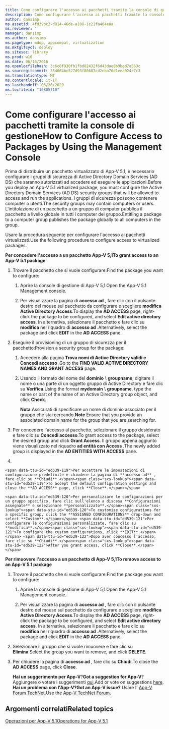 ```yaml
---
title: Come configurare l'accesso ai pacchetti tramite la console di gestione
description: Come configurare l'accesso ai pacchetti tramite la console di gestione
author: dansimp
ms.assetid: 4fd39bc2-d814-46de-a108-1c21fa404e8a
ms.reviewer: ''
manager: dansimp
ms.author: dansimp
ms.pagetype: mdop, appcompat, virtualization
ms.mktglfcycl: deploy
ms.sitesec: library
ms.prod: w10
ms.date: 06/16/2016
ms.openlocfilehash: 3c6c8f930fb1fbd82432f6d43dae8b9bed7a563c
ms.sourcegitcommit: 354664bc527d93f80687cd2eba70d1eea024c7c3
ms.translationtype: MT
ms.contentlocale: it-IT
ms.lasthandoff: 06/26/2020
ms.locfileid: "10805710"
---
```

# <span data-ttu-id="ed539-103">Come configurare l'accesso ai pacchetti tramite la console di gestione</span><span class="sxs-lookup"><span data-stu-id="ed539-103">How to Configure Access to Packages by Using the Management Console</span></span>


<span data-ttu-id="ed539-104">Prima di distribuire un pacchetto virtualizzato di App-V 5,1, è necessario configurare i gruppi di sicurezza di Active Directory Domain Services (AD DS) che saranno autorizzati ad accedere ed eseguire le applicazioni.</span><span class="sxs-lookup"><span data-stu-id="ed539-104">Before you deploy an App-V 5.1 virtualized package, you must configure the Active Directory Domain Services (AD DS) security groups that will be allowed to access and run the applications.</span></span> <span data-ttu-id="ed539-105">I gruppi di sicurezza possono contenere computer o utenti.</span><span class="sxs-lookup"><span data-stu-id="ed539-105">The security groups may contain computers or users.</span></span> <span data-ttu-id="ed539-106">L'intitolazione di un pacchetto a un gruppo di computer pubblica il pacchetto a livello globale in tutti i computer del gruppo.</span><span class="sxs-lookup"><span data-stu-id="ed539-106">Entitling a package to a computer group publishes the package globally to all computers in the group.</span></span>

<span data-ttu-id="ed539-107">Usare la procedura seguente per configurare l'accesso ai pacchetti virtualizzati.</span><span class="sxs-lookup"><span data-stu-id="ed539-107">Use the following procedure to configure access to virtualized packages.</span></span>

**<span data-ttu-id="ed539-108">Per concedere l'accesso a un pacchetto App-V 5,1</span><span class="sxs-lookup"><span data-stu-id="ed539-108">To grant access to an App-V 5.1 package</span></span>**

1.  <span data-ttu-id="ed539-109">Trovare il pacchetto che si vuole configurare:</span><span class="sxs-lookup"><span data-stu-id="ed539-109">Find the package you want to configure:</span></span>

    1.  <span data-ttu-id="ed539-110">Aprire la console di gestione di App-V 5,1.</span><span class="sxs-lookup"><span data-stu-id="ed539-110">Open the App-V 5.1 Management console.</span></span>

    2.  <span data-ttu-id="ed539-111">Per visualizzare la pagina di **accesso ad** , fare clic con il pulsante destro del mouse sul pacchetto da configurare e scegliere **modifica Active Directory Access**.</span><span class="sxs-lookup"><span data-stu-id="ed539-111">To display the **AD ACCESS** page, right-click the package to be configured, and select **Edit active directory access**.</span></span> <span data-ttu-id="ed539-112">In alternativa, selezionare il pacchetto e fare clic su **modifica** nel riquadro di **accesso ad** .</span><span class="sxs-lookup"><span data-stu-id="ed539-112">Alternatively, select the package and click **EDIT** in the **AD ACCESS** pane.</span></span>

2.  <span data-ttu-id="ed539-113">Eseguire il provisioning di un gruppo di sicurezza per il pacchetto:</span><span class="sxs-lookup"><span data-stu-id="ed539-113">Provision a security group for the package:</span></span>

    1.  <span data-ttu-id="ed539-114">Accedere alla pagina **Trova nomi di Active Directory validi e Concedi accesso** .</span><span class="sxs-lookup"><span data-stu-id="ed539-114">Go to the **FIND VALID ACTIVE DIRECTORY NAMES AND GRANT ACCESS** page.</span></span>

    2.  <span data-ttu-id="ed539-115">Usando il formato del nome del **dominio**  \\  **groupname**, digitare il nome o una parte di un oggetto gruppo di Active Directory e fare clic su **Verifica**.</span><span class="sxs-lookup"><span data-stu-id="ed539-115">Using the format **mydomain** \\ **groupname**, type the name or part of the name of an Active Directory group object, and click **Check**.</span></span>

        <span data-ttu-id="ed539-116">**Nota**  Assicurati di specificare un nome di dominio associato per il gruppo che stai cercando.</span><span class="sxs-lookup"><span data-stu-id="ed539-116">**Note** Ensure that you provide an associated domain name for the group that you are searching for.</span></span>

         

3.  <span data-ttu-id="ed539-117">Per concedere l'accesso al pacchetto, selezionare il gruppo desiderato e fare clic su **Concedi accesso**.</span><span class="sxs-lookup"><span data-stu-id="ed539-117">To grant access to the package, select the desired group and click **Grant Access**.</span></span> <span data-ttu-id="ed539-118">Il gruppo appena aggiunto viene visualizzato nel riquadro **ad entità con Access** .</span><span class="sxs-lookup"><span data-stu-id="ed539-118">The newly added group is displayed in the **AD ENTITIES WITH ACCESS** pane.</span></span>

4.  

    <span data-ttu-id="ed539-119">Per accettare le impostazioni di configurazione predefinite e chiudere la pagina di **accesso ad** , fare clic su **Chiudi**.</span><span class="sxs-lookup"><span data-stu-id="ed539-119">To accept the default configuration settings and close the **AD ACCESS** page, click **Close**.</span></span>

    <span data-ttu-id="ed539-120">Per personalizzare le configurazioni per un gruppo specifico, fare clic sull'elenco a discesa **Configurazioni assegnate** e selezionare **personalizzato**.</span><span class="sxs-lookup"><span data-stu-id="ed539-120">To customize configurations for a specific group, click the **ASSIGNED CONFIGURATIONS** drop-down and select **Custom**.</span></span> <span data-ttu-id="ed539-121">Per configurare le configurazioni personalizzate, fare clic su **modifica**.</span><span class="sxs-lookup"><span data-stu-id="ed539-121">To configure the custom configurations, click **EDIT**.</span></span> <span data-ttu-id="ed539-122">Dopo aver concesso l'accesso, fare clic su **Chiudi**.</span><span class="sxs-lookup"><span data-stu-id="ed539-122">After you grant access, click **Close**.</span></span>

**<span data-ttu-id="ed539-123">Per rimuovere l'accesso a un pacchetto di App-V 5,1</span><span class="sxs-lookup"><span data-stu-id="ed539-123">To remove access to an App-V 5.1 package</span></span>**

1.  <span data-ttu-id="ed539-124">Trovare il pacchetto che si vuole configurare:</span><span class="sxs-lookup"><span data-stu-id="ed539-124">Find the package you want to configure:</span></span>

    1.  <span data-ttu-id="ed539-125">Aprire la console di gestione di App-V 5,1.</span><span class="sxs-lookup"><span data-stu-id="ed539-125">Open the App-V 5.1 Management console.</span></span>

    2.  <span data-ttu-id="ed539-126">Per visualizzare la pagina di **accesso ad** , fare clic con il pulsante destro del mouse sul pacchetto da configurare e scegliere **modifica Active Directory Access**.</span><span class="sxs-lookup"><span data-stu-id="ed539-126">To display the **AD ACCESS** page, right-click the package to be configured, and select **Edit active directory access**.</span></span> <span data-ttu-id="ed539-127">In alternativa, selezionare il pacchetto e fare clic su **modifica** nel riquadro di **accesso ad** .</span><span class="sxs-lookup"><span data-stu-id="ed539-127">Alternatively, select the package and click **EDIT** in the **AD ACCESS** pane.</span></span>

2.  <span data-ttu-id="ed539-128">Selezionare il gruppo che si vuole rimuovere e fare clic su **Elimina**.</span><span class="sxs-lookup"><span data-stu-id="ed539-128">Select the group you want to remove, and click **DELETE**.</span></span>

3.  <span data-ttu-id="ed539-129">Per chiudere la pagina di **accesso ad** , fare clic su **Chiudi**.</span><span class="sxs-lookup"><span data-stu-id="ed539-129">To close the **AD ACCESS** page, click **Close**.</span></span>

    <span data-ttu-id="ed539-130">**Hai un suggerimento per App-V**?</span><span class="sxs-lookup"><span data-stu-id="ed539-130">**Got a suggestion for App-V**?</span></span> <span data-ttu-id="ed539-131">Aggiungere o votare i suggerimenti [qui](http://appv.uservoice.com/forums/280448-microsoft-application-virtualization).</span><span class="sxs-lookup"><span data-stu-id="ed539-131">Add or vote on suggestions [here](http://appv.uservoice.com/forums/280448-microsoft-application-virtualization).</span></span> **<span data-ttu-id="ed539-132">Hai un problema con l'App-V?</span><span class="sxs-lookup"><span data-stu-id="ed539-132">Got an App-V issue?</span></span>** <span data-ttu-id="ed539-133">Usare l' [App-V Forum TechNet](https://social.technet.microsoft.com/Forums/home?forum=mdopappv).</span><span class="sxs-lookup"><span data-stu-id="ed539-133">Use the [App-V TechNet Forum](https://social.technet.microsoft.com/Forums/home?forum=mdopappv).</span></span>

## <span data-ttu-id="ed539-134">Argomenti correlati</span><span class="sxs-lookup"><span data-stu-id="ed539-134">Related topics</span></span>


[<span data-ttu-id="ed539-135">Operazioni per App-V 5.1</span><span class="sxs-lookup"><span data-stu-id="ed539-135">Operations for App-V 5.1</span></span>](operations-for-app-v-51.md)

 

 





